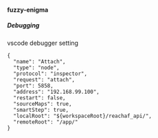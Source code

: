#### fuzzy-enigma

##### Debugging
vscode debugger setting
```
{
  "name": "Attach",
  "type": "node",
  "protocol": "inspector",
  "request": "attach",
  "port": 5858,
  "address": "192.168.99.100",
  "restart": false,
  "sourceMaps": true,
  "smartStep": true,
  "localRoot": "${workspaceRoot}/reachaf_api/",
  "remoteRoot": "/app/"
}
```